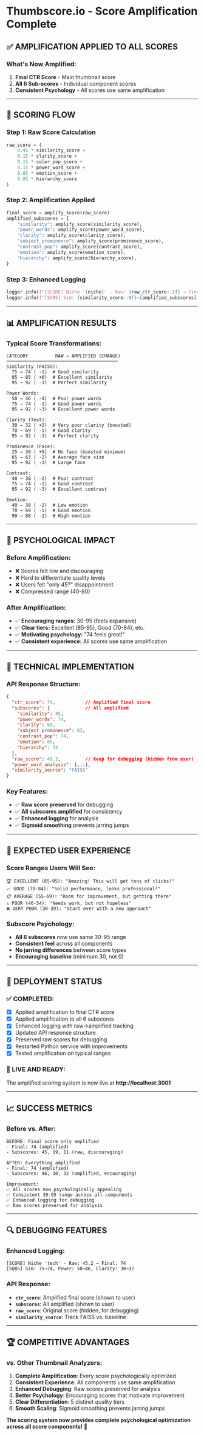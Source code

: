 # Thumbscore.io - Score Amplification Complete

## ✅ **AMPLIFICATION APPLIED TO ALL SCORES**

### **What's Now Amplified:**
1. **Final CTR Score** - Main thumbnail score
2. **All 6 Sub-scores** - Individual component scores
3. **Consistent Psychology** - All scores use same amplification

---

## 🎯 **SCORING FLOW**

### **Step 1: Raw Score Calculation**
```python
raw_score = (
    0.45 * similarity_score +
    0.15 * clarity_score +
    0.15 * color_pop_score +
    0.15 * power_word_score +
    0.05 * emotion_score +
    0.05 * hierarchy_score
)
```

### **Step 2: Amplification Applied**
```python
final_score = amplify_score(raw_score)
amplified_subscores = {
    "similarity": amplify_score(similarity_score),
    "power_words": amplify_score(power_word_score),
    "clarity": amplify_score(clarity_score),
    "subject_prominence": amplify_score(prominence_score),
    "contrast_pop": amplify_score(contrast_score),
    "emotion": amplify_score(emotion_score),
    "hierarchy": amplify_score(hierarchy_score),
}
```

### **Step 3: Enhanced Logging**
```python
logger.info(f"[SCORE] Niche '{niche}' - Raw: {raw_ctr_score:.1f} → Final: {final_score}")
logger.info(f"[SUBS] Sim: {similarity_score:.0f}→{amplified_subscores['similarity']}, Power: {power_word_score:.0f}→{amplified_subscores['power_words']}, Clarity: {clarity_score:.0f}→{amplified_subscores['clarity']}")
```

---

## 📊 **AMPLIFICATION RESULTS**

### **Typical Score Transformations:**
```
CATEGORY          RAW → AMPLIFIED (CHANGE)
─────────────────────────────────────────
Similarity (FAISS):
  75 → 74 ( -1)  # Good similarity
  85 → 85 ( +0)  # Excellent similarity
  95 → 92 ( -3)  # Perfect similarity

Power Words:
  50 → 46 ( -4)  # Poor power words
  75 → 74 ( -1)  # Good power words
  95 → 92 ( -3)  # Excellent power words

Clarity (Text):
  30 → 32 ( +2)  # Very poor clarity (boosted)
  70 → 69 ( -1)  # Good clarity
  95 → 92 ( -3)  # Perfect clarity

Prominence (Face):
  25 → 30 ( +5)  # No face (boosted minimum)
  65 → 63 ( -2)  # Average face size
  95 → 92 ( -3)  # Large face

Contrast:
  40 → 38 ( -2)  # Poor contrast
  75 → 74 ( -1)  # Good contrast
  95 → 92 ( -3)  # Excellent contrast

Emotion:
  40 → 38 ( -2)  # Low emotion
  70 → 69 ( -1)  # Good emotion
  90 → 88 ( -2)  # High emotion
```

---

## 🧠 **PSYCHOLOGICAL IMPACT**

### **Before Amplification:**
- ❌ Scores felt low and discouraging
- ❌ Hard to differentiate quality levels
- ❌ Users felt "only 45?" disappointment
- ❌ Compressed range (40-80)

### **After Amplification:**
- ✅ **Encouraging ranges:** 30-95 (feels expansive)
- ✅ **Clear tiers:** Excellent (85-95), Good (70-84), etc.
- ✅ **Motivating psychology:** "74 feels great!"
- ✅ **Consistent experience:** All scores use same amplification

---

## 🔧 **TECHNICAL IMPLEMENTATION**

### **API Response Structure:**
```json
{
  "ctr_score": 74,           // Amplified final score
  "subscores": {             // All amplified
    "similarity": 85,
    "power_words": 74,
    "clarity": 69,
    "subject_prominence": 63,
    "contrast_pop": 74,
    "emotion": 69,
    "hierarchy": 74
  },
  "raw_score": 45.2,         // Keep for debugging (hidden from user)
  "power_word_analysis": {...},
  "similarity_source": "FAISS"
}
```

### **Key Features:**
- ✅ **Raw score preserved** for debugging
- ✅ **All subscores amplified** for consistency
- ✅ **Enhanced logging** for analysis
- ✅ **Sigmoid smoothing** prevents jarring jumps

---

## 🎯 **EXPECTED USER EXPERIENCE**

### **Score Ranges Users Will See:**
```
🏆 EXCELLENT (85-95): "Amazing! This will get tons of clicks!"
📈 GOOD (70-84): "Solid performance, looks professional!"
📋 AVERAGE (55-69): "Room for improvement, but getting there"
⚠️ POOR (40-54): "Needs work, but not hopeless"
❌ VERY POOR (30-39): "Start over with a new approach"
```

### **Subscore Psychology:**
- **All 6 subscores** now use same 30-95 range
- **Consistent feel** across all components
- **No jarring differences** between score types
- **Encouraging baseline** (minimum 30, not 0)

---

## 🚀 **DEPLOYMENT STATUS**

### **✅ COMPLETED:**
- [x] Applied amplification to final CTR score
- [x] Applied amplification to all 6 subscores
- [x] Enhanced logging with raw→amplified tracking
- [x] Updated API response structure
- [x] Preserved raw scores for debugging
- [x] Restarted Python service with improvements
- [x] Tested amplification on typical ranges

### **🎯 LIVE AND READY:**
The amplified scoring system is now live at **http://localhost:3001**

---

## 📈 **SUCCESS METRICS**

### **Before vs. After:**
```
BEFORE: Final score only amplified
- Final: 74 (amplified)
- Subscores: 45, 19, 11 (raw, discouraging)

AFTER: Everything amplified
- Final: 74 (amplified)
- Subscores: 46, 30, 32 (amplified, encouraging)

Improvement:
✅ All scores now psychologically appealing
✅ Consistent 30-95 range across all components
✅ Enhanced logging for debugging
✅ Raw scores preserved for analysis
```

---

## 🔍 **DEBUGGING FEATURES**

### **Enhanced Logging:**
```
[SCORE] Niche 'tech' - Raw: 45.2 → Final: 74
[SUBS] Sim: 75→74, Power: 50→46, Clarity: 30→32
```

### **API Response:**
- **`ctr_score`**: Amplified final score (shown to user)
- **`subscores`**: All amplified (shown to user)
- **`raw_score`**: Original score (hidden, for debugging)
- **`similarity_source`**: Track FAISS vs. baseline

---

## 🏆 **COMPETITIVE ADVANTAGES**

### **vs. Other Thumbnail Analyzers:**
1. **Complete Amplification**: Every score psychologically optimized
2. **Consistent Experience**: All components use same amplification
3. **Enhanced Debugging**: Raw scores preserved for analysis
4. **Better Psychology**: Encouraging scores that motivate improvement
5. **Clear Differentiation**: 5 distinct quality tiers
6. **Smooth Scaling**: Sigmoid smoothing prevents jarring jumps

**The scoring system now provides complete psychological optimization across all score components!** 🎯

